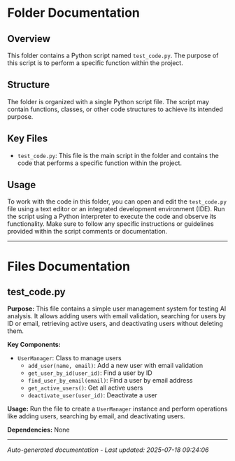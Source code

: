 # Folder Documentation

## Overview
This folder contains a Python script named `test_code.py`. The purpose of this script is to perform a specific function within the project.

## Structure
The folder is organized with a single Python script file. The script may contain functions, classes, or other code structures to achieve its intended purpose.

## Key Files
- `test_code.py`: This file is the main script in the folder and contains the code that performs a specific function within the project.

## Usage
To work with the code in this folder, you can open and edit the `test_code.py` file using a text editor or an integrated development environment (IDE). Run the script using a Python interpreter to execute the code and observe its functionality. Make sure to follow any specific instructions or guidelines provided within the script comments or documentation.

---

# Files Documentation

## test_code.py

**Purpose:** This file contains a simple user management system for testing AI analysis. It allows adding users with email validation, searching for users by ID or email, retrieving active users, and deactivating users without deleting them.

**Key Components:**
- `UserManager`: Class to manage users
  - `add_user(name, email)`: Add a new user with email validation
  - `get_user_by_id(user_id)`: Find a user by ID
  - `find_user_by_email(email)`: Find a user by email address
  - `get_active_users()`: Get all active users
  - `deactivate_user(user_id)`: Deactivate a user

**Usage:** Run the file to create a `UserManager` instance and perform operations like adding users, searching by email, and deactivating users.

**Dependencies:** None

---
*Auto-generated documentation - Last updated: 2025-07-18 09:24:06*
